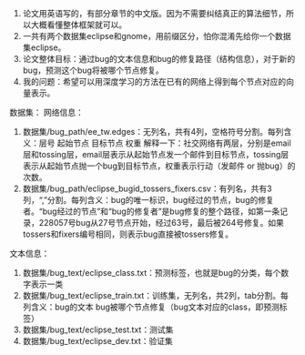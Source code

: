 1. 论文用英语写的，有部分章节的中文版。因为不需要纠结真正的算法细节，所以大概看懂整体框架就可以。
2. 一共有两个数据集eclipse和gnome，用前缀区分，怕你混淆先给你一个数据集eclipse。
3. 论文整体目标：通过bug的文本信息和bug的修复路径（结构信息），对于新的bug，预测这个bug将被哪个节点修复。
4. 我的问题：希望可以用深度学习的方法在已有的网络上得到每个节点对应的向量表示。

数据集：
网络信息：
1. 数据集/bug_path/ee_tw.edges：无列名，共有4列，空格符号分割。每列含义：层号 起始节点 目标节点 权重
    解释一下：社交网络有两层，分别是email层和tossing层，email层表示从起始节点发一个邮件到目标节点，tossing层表示从起始节点抛一个bug到目标节点，权重表示行动（发邮件 or 抛bug）的次数。
2. 数据集/bug_path/eclipse_bugid_tossers_fixers.csv：有列名，共有3列，“,”分割。每列含义：bug的唯一标识，bug经过的节点，bug的修复者。“bug经过的节点”和“bug的修复者”是bug修复的整个路径，如第一条记录，228057号bug从27号节点开始，经过63号，最后被264号修复。如果tossers和fixers编号相同，则表示bug直接被tossers修复。

文本信息：
1. 数据集/bug_text/eclipse_class.txt：预测标签，也就是bug的分类，每个数字表示一类
2. 数据集/bug_text/eclipse_train.txt：训练集，无列名，共2列，tab分割。每列含义：bug的文本	bug被哪个节点修复（bug文本对应的class，即预测标签）
3. 数据集/bug_text/eclipse_test.txt：测试集
4. 数据集/bug_text/eclipse_dev.txt：验证集
